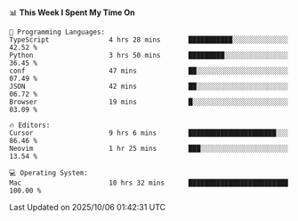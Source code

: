 <!--START_SECTION:waka-->
📊 **This Week I Spent My Time On** 

```text
💬 Programming Languages: 
TypeScript               4 hrs 28 mins       ███████████░░░░░░░░░░░░░░   42.52 % 
Python                   3 hrs 50 mins       █████████░░░░░░░░░░░░░░░░   36.45 % 
conf                     47 mins             ██░░░░░░░░░░░░░░░░░░░░░░░   07.49 % 
JSON                     42 mins             ██░░░░░░░░░░░░░░░░░░░░░░░   06.72 % 
Browser                  19 mins             █░░░░░░░░░░░░░░░░░░░░░░░░   03.09 % 

🔥 Editors: 
Cursor                   9 hrs 6 mins        ██████████████████████░░░   86.46 % 
Neovim                   1 hr 25 mins        ███░░░░░░░░░░░░░░░░░░░░░░   13.54 % 

💻 Operating System: 
Mac                      10 hrs 32 mins      █████████████████████████   100.00 % 
```


 Last Updated on 2025/10/06 01:42:31 UTC
<!--END_SECTION:waka-->

